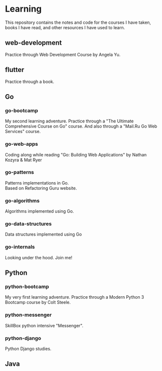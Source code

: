 # Learning

This repository contains the notes and code for the courses I have taken, books I have read, and other resources I have used to learn.

## web-development
Practice through Web Development Course by Angela Yu.

## flutter
Practice through a book.

## Go
### go-bootcamp
My second learning adventure. Practice through a "The Ultimate Comprehensive Course on Go" course.
And also through a "Mail.Ru Go Web Services" course.

### go-web-apps
Coding along while reading "Go: Building Web Applications" by Nathan Kozyra &amp; Mat Ryer

### go-patterns
Patterns implementations in Go.<br>
Based on Refactoring Guru website.

### go-algorithms
Algorithms implemented using Go.

### go-data-structures
Data structures implemented using Go

### go-internals
Looking under the hood. Join me!

## Python
### python-bootcamp
My very first learning adventure. Practice through a Modern Python 3 Bootcamp course by Colt Steele.

### python-messenger
SkillBox python intensive "Messenger".

### python-django
Python Django studies.

## Java

